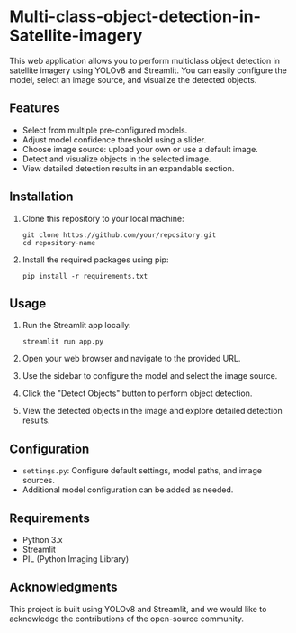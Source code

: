 # Multi-class-object-detection-in-Satellite-imagery

This web application allows you to perform multiclass object detection in satellite imagery using YOLOv8 and Streamlit. You can easily configure the model, select an image source, and visualize the detected objects.

## Features

- Select from multiple pre-configured models.
- Adjust model confidence threshold using a slider.
- Choose image source: upload your own or use a default image.
- Detect and visualize objects in the selected image.
- View detailed detection results in an expandable section.

## Installation

1. Clone this repository to your local machine:

   ```shell
   git clone https://github.com/your/repository.git
   cd repository-name
   ```

2. Install the required packages using pip:

   ```shell
   pip install -r requirements.txt
   ```

## Usage

1. Run the Streamlit app locally:

   ```shell
   streamlit run app.py
   ```

2. Open your web browser and navigate to the provided URL.

3. Use the sidebar to configure the model and select the image source.

4. Click the "Detect Objects" button to perform object detection.

5. View the detected objects in the image and explore detailed detection results.

## Configuration

- `settings.py`: Configure default settings, model paths, and image sources.
- Additional model configuration can be added as needed.

## Requirements

- Python 3.x
- Streamlit
- PIL (Python Imaging Library)

## Acknowledgments

This project is built using YOLOv8 and Streamlit, and we would like to acknowledge the contributions of the open-source community.
